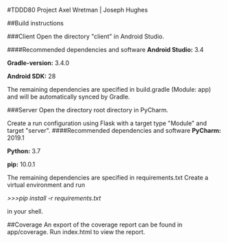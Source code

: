 #TDDD80 Project
Axel Wretman | Joseph Hughes

##Build instructions

###Client
Open the directory "client" in Android Studio.

####Recommended dependencies and software
**Android Studio:** 3.4

**Gradle-version:** 3.4.0

**Android SDK:** 28

The remaining dependencies are specified in build.gradle (Module: app)
and will be automatically synced by Gradle.

###Server
Open the directory root directory in PyCharm.

Create a run configuration using Flask with a target type "Module" and target "server".
####Recommended dependencies and software
**PyCharm:** 2019.1

**Python:** 3.7

**pip:** 10.0.1

The remaining dependencies are specified in requirements.txt
Create a virtual environment and run

_\>\>\>pip install -r requirements.txt_

in your shell.

##Coverage
An export of the coverage report can be found in app/coverage. Run index.html to view the report.